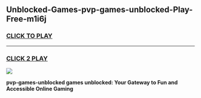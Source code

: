 
## Unblocked-Games-pvp-games-unblocked-Play-Free-m1i6j
<h3>
<a href="https://premium76.site?title=pvp-games-unblocked&ref=18A1">CLICK TO PLAY</a></h3>
<hr>

<h3>
<a href="https://premium76.site?title=pvp-games-unblocked&ref=18A1">CLICK 2 PLAY</a>
  
</h3>

<a href="https://premium76.site?title=pvp-games-unblocked&ref=18A1"><img src="https://clearcache.store/games.png"></a>


**pvp-games-unblocked games unblocked: Your Gateway to Fun and Accessible Online Gaming**
